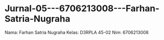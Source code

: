 # Jurnal-05---6706213008---Farhan-Satria-Nugraha
Nama: Farhan Satria Nugraha
Kelas: D3RPLA 45-02
Nim: 6706213008

